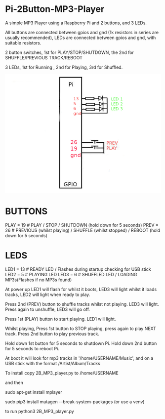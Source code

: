 # Pi-2Button-MP3-Player

A simple MP3 Player using a Raspberry Pi and 2 buttons, and 3 LEDs.

All buttons are connected between gpios and gnd (1k resistors in series are usually recommended), LEDs are connected between gpios and gnd, with suitable resistors.

2 button switches, 1st for PLAY/STOP/SHUTDOWN, the 2nd for SHUFFLE/PREVIOUS TRACK/REBOOT

3 LEDs, 1st for Running , 2nd for Playing, 3rd for Shuffled.

![CONNECTIONS](CONNECTIONS.jpg)

# BUTTONS
PLAY = 19 # PLAY / STOP / SHUTDOWN (hold down for 5 seconds)
PREV = 26 # PREVIOUS (whilst playing) / SHUFFLE (whilst stopped) / REBOOT (hold down for 5 seconds)
# LEDS
LED1 = 13 # READY LED / Flashes during startup checking for USB stick
LED2 = 5  # PLAYING LED
LED3 = 6  # SHUFFLED LED / LOADING MP3s(Flashes if no MP3s found)

At power up LED1 will flash for whilst it boots, LED3 will light whilst it loads tracks, LED2 will light when ready to play.

Press 2nd (PREV) button to shuffle tracks whilst not playing. LED3 will light. Press again to unshuffle, LED3 will go off.

Press 1st (PLAY) button to start playing. LED1 will light.

Whilst playing, Press 1st button to STOP playing, press again to play NEXT track. Press 2nd button to play previous track.

Hold down 1st button for 5 seconds to shutdown Pi. Hold down 2nd button for 5 seconds to reboot Pi. 

At boot it will look for mp3 tracks in '/home/USERNAME/Music', and on a USB stick with the format /Artist/Album/Tracks

To install copy 2B_MP3_player.py to /home/USERNAME 

and then 

sudo apt-get install mplayer

sudo pip3 install mutagen --break-system-packages (or use a venv)

to run python3 2B_MP3_player.py
